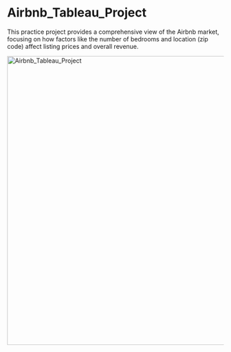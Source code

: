 # Airbnb_Tableau_Project
This practice project provides a comprehensive view of the Airbnb market, focusing on how factors like the number of bedrooms and location (zip code) affect listing prices and overall revenue.


<img width="671" alt="Airbnb_Tableau_Project" src="https://github.com/dheerajsk26/Airbnb_Tableau_Project/assets/77773902/b1d6ef8b-643f-463c-89af-3f90a910b3bc">

